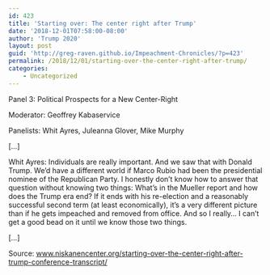 ```yaml
---
id: 423
title: 'Starting over: The center right after Trump'
date: '2018-12-01T07:58:00-08:00'
author: 'Trump 2020'
layout: post
guid: 'http://greg-raven.github.io/Impeachment-Chronicles/?p=423'
permalink: /2018/12/01/starting-over-the-center-right-after-trump/
categories:
    - Uncategorized
---
```


Panel 3: Political Prospects for a New Center-Right

Moderator: Geoffrey Kabaservice

Panelists: Whit Ayres, Juleanna Glover, Mike Murphy

\[…\]

Whit Ayres: Individuals are really important. And we saw that with Donald Trump. We’d have a different world if Marco Rubio had been the presidential nominee of the Republican Party. I honestly don’t know how to answer that question without knowing two things: What’s in the Mueller report and how does the Trump era end? If it ends with his re-election and a reasonably successful second term (at least economically), it’s a very different picture than if he gets impeached and removed from office. And so I really… I can’t get a good bead on it until we know those two things.

\[…\]

Source: www.niskanencenter.org/starting-over-the-center-right-after-trump-conference-transcript/